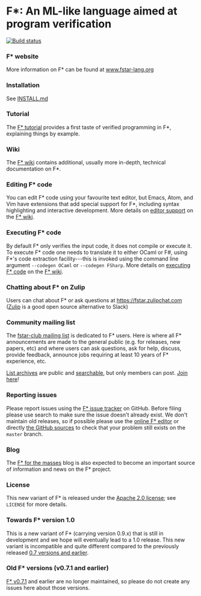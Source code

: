 F*: An ML-like language aimed at program verification
=====================================================

[![Build status](https://travis-ci.org/FStarLang/FStar.svg?branch=master)](https://travis-ci.org/FStarLang/FStar)

### F\* website

More information on F\* can be found at www.fstar-lang.org

### Installation

See [INSTALL.md]

[INSTALL.md]: https://github.com/FStarLang/FStar/blob/master/INSTALL.md

### Tutorial

The [F\* tutorial] provides a first taste of verified programming in
F\*, explaining things by example.

[F\* tutorial]: https://www.fstar-lang.org/tutorial/

### Wiki

The [F\* wiki] contains additional, usually more in-depth, technical
documentation on F\*.

[F\* wiki]: https://github.com/FStarLang/FStar/wiki

### Editing F* code

You can edit F\* code using your favourite text editor, but Emacs,
Atom, and Vim have extensions that add special support for F\*,
including syntax highlighting and interactive development. More
details on [editor support] on the [F\* wiki].

[editor support]: https://github.com/FStarLang/FStar/wiki/Editor-support-for-F*

### Executing F* code

By default F* only verifies the input code, it does not compile or execute it.
To execute F* code one needs to translate it to either OCaml or F\#, using
F\*'s code extraction facility---this is invoked using the command line
argument `--codegen OCaml` or `--codegen FSharp`. More details on
[executing F\* code] on the [F\* wiki].

[executing F\* code]: https://github.com/FStarLang/FStar/wiki/Executing-F*-code

### Chatting about F* on Zulip

Users can chat about F* or ask questions at https://fstar.zulipchat.com
([Zulip](https://zulipchat.com) is a good open source alternative to Slack)

### Community mailing list

The [fstar-club mailing list] is dedicated to F* users. Here is where
all F* announcements are made to the general public (e.g. for
releases, new papers, etc) and where users can ask questions, ask for
help, discuss, provide feedback, announce jobs requiring at least 10
years of F* experience, etc.

[List archives] are public and [searchable], but only members can post.
[Join here][fstar-club mailing list]!

[fstar-club mailing list]: http://lists.gforge.inria.fr/mailman/listinfo/fstar-club

[List archives]: https://lists.gforge.inria.fr/pipermail/fstar-club/
[searchable]: https://mail-archive.com/fstar-club@lists.gforge.inria.fr/

### Reporting issues

Please report issues using the [F\* issue tracker] on GitHub.
Before filing please use search to make sure the issue doesn't already exist.
We don't maintain old releases, so if possible please use the
[online F\* editor] or directly [the GitHub sources] to check
that your problem still exists on the `master` branch.

[F\* issue tracker]: https://github.com/FStarLang/FStar/issues
[online F\* editor]: https://www.fstar-lang.org/run.php
[the GitHub sources]: [https://github.com/FStarLang/FStar/blob/master/INSTALL.md#building-f-from-sources

### Blog

The [F\* for the masses] blog is also expected to become an important
source of information and news on the F\* project.

[F\* for the masses]: https://fstarlang.github.io/

### License

This new variant of F* is released under the [Apache 2.0 license];
see `LICENSE` for more details.

[Apache 2.0 license]: https://www.apache.org/licenses/LICENSE-2.0

### Towards F* version 1.0

This is a new variant of F* (carrying version 0.9.x) that is still in
development and we hope will eventually lead to a 1.0 release. This
new variant is incompatible and quite different compared to the
previously released [0.7 versions and earlier].

[0.7 versions and earlier]: https://github.com/FStarLang/FStar#old-f-versions-v071-and-earlier

### Old F* versions (v0.7.1 and earlier) ###

[F\* v0.7.1] and earlier are no longer maintained, so please do not
create any issues here about those versions.

[F\* v0.7.1]: https://github.com/FStarLang/FStar/blob/stratified_last/.old/fstar-0.7.1-alpha.zip?raw=true


